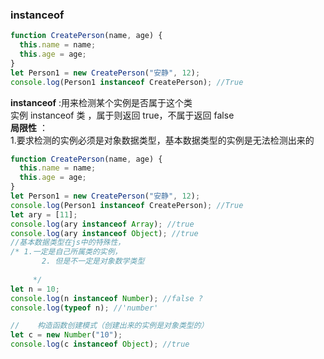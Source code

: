 ### instanceof

```javascript
function CreatePerson(name, age) {
  this.name = name;
  this.age = age;
}
let Person1 = new CreatePerson("安静", 12);
console.log(Person1 instanceof CreatePerson); //True
```

**instanceof** :用来检测某个实例是否属于这个类<br />实例 instanceof 类 ，属于则返回 true，不属于返回 false<br />**局限性** ：<br />1.要求检测的实例必须是对象数据类型，基本数据类型的实例是无法检测出来的

```javascript
function CreatePerson(name, age) {
  this.name = name;
  this.age = age;
}
let Person1 = new CreatePerson("安静", 12);
console.log(Person1 instanceof CreatePerson); //True
let ary = [11];
console.log(ary instanceof Array); //true
console.log(ary instanceof Object); //true
//基本数据类型在js中的特殊性，
/* 1.一定是自己所属类的实例，
       2. 但是不一定是对象数学类型
       
     */
let n = 10;
console.log(n instanceof Number); //false ?
console.log(typeof n); //'number'

//    构造函数创建模式（创建出来的实例是对象类型的）
let c = new Number("10");
console.log(c instanceof Object); //true
```
